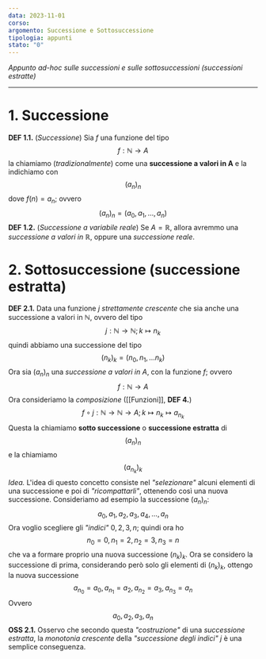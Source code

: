 ```yaml
---
data: 2023-11-01
corso: 
argomento: Successione e Sottosuccessione
tipologia: appunti
stato: "0"
---
```

*Appunto ad-hoc sulle successioni e sulle sottosuccessioni (successioni estratte)*
- - -
# 1. Successione
**DEF 1.1.** (*Successione*)
Sia $f$ una funzione del tipo $$f: \mathbb{N} \longrightarrow A$$la chiamiamo (*tradizionalmente*) come una **successione a valori in A** e la indichiamo con $$(a_n)_n$$dove $f(n) = a_n$; ovvero $$(a_n)_n = (a_0, a_1, \ldots, a_n)$$
**DEF 1.2.** (*Successione a variabile reale*)
Se $A = \mathbb{R}$, allora avremmo una *successione a valori in $\mathbb{R}$*, oppure una *successione reale*.
# 2. Sottosuccessione (successione estratta)
**DEF 2.1.**
Data una funzione $j$ *strettamente crescente* che sia anche una successione a valori in $\mathbb{N}$, ovvero del tipo $$j: \mathbb{N} \longrightarrow \mathbb{N}; k \mapsto n_k$$quindi abbiamo una successione del tipo $$(n_k)_k = (n_0, n_1, \ldots n_k)$$Ora sia $(a_n)_n$ una *successione a valori in A*, con la funzione $f$; ovvero $$f: \mathbb{N} \longrightarrow A$$
Ora consideriamo la *composizione* ([[Funzioni]], **DEF 4.**)$$f \circ j:\mathbb{N} \longrightarrow \mathbb{N} \longrightarrow A; k \mapsto n_k \mapsto {a_{n_{k}}} $$Questa la chiamiamo **sotto successione** o **successione estratta** di $$(a_n)_n$$ e la chiamiamo $$(a_{n_{k}})_k$$
*Idea.* L'idea di questo concetto consiste nel *"selezionare"* alcuni elementi di una successione e poi di *"ricompattarli"*, ottenendo così una nuova successione. Consideriamo ad esempio la successione $(a_n)_n$: $$a_0, a_1, a_2, a_3, a_4, \ldots, a_n$$Ora voglio scegliere gli *"indici"* $0, 2, 3, n$; quindi ora ho $$n_0 = 0, n_1=2, n_2=3, n_3 = n$$che va a formare proprio una nuova successione $({n_k})_k$. Ora se considero la successione di prima, considerando però solo gli elementi di $(n_k)_k$, ottengo la nuova successione $$a_{n_0} = a_0 , a_{n_1}=a_2, a_{n_2} = a_3, a_{n_3} = a_n$$Ovvero $$a_0, a_2, a_3, a_n$$
**OSS 2.1.** Osservo che secondo questa *"costruzione"* di una *successione estratta*, la *monotonia crescente* della *"successione degli indici"* $j$ è una semplice conseguenza.